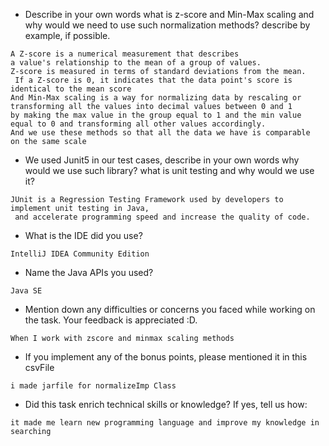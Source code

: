 - Describe in your own words what is z-score and Min-Max scaling and why would we need to use such normalization methods? describe by example, if possible.
```
A Z-score is a numerical measurement that describes 
a value's relationship to the mean of a group of values. 
Z-score is measured in terms of standard deviations from the mean.
 If a Z-score is 0, it indicates that the data point's score is identical to the mean score
And Min-Max scaling is a way for normalizing data by rescaling or
transforming all the values into decimal values between 0 and 1 
by making the max value in the group equal to 1 and the min value
equal to 0 and transforming all other values accordingly.
And we use these methods so that all the data we have is comparable
on the same scale
```

- We used Junit5 in our test cases, describe in your own words why would we use such library? 
what is unit testing and why would we use it?
```
JUnit is a Regression Testing Framework used by developers to implement unit testing in Java,
 and accelerate programming speed and increase the quality of code.
 ```
- What is the IDE did you use?
```
IntelliJ IDEA Community Edition
```

- Name the Java APIs you used?
```
Java SE
```

- Mention down any difficulties or concerns you faced while working on the task. Your feedback is appreciated :D.
```
When I work with zscore and minmax scaling methods  
```

- If you implement any of the bonus points, please mentioned it in this csvFile
```
i made jarfile for normalizeImp Class
```

- Did this task enrich technical skills or knowledge? If yes, tell us how: 
```
it made me learn new programming language and improve my knowledge in searching
```
